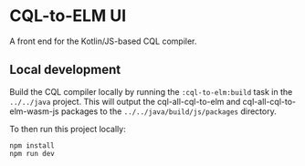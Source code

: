 # CQL-to-ELM UI

A front end for the Kotlin/JS-based CQL compiler.

## Local development

Build the CQL compiler locally by running the `:cql-to-elm:build` task in the `../../java` project.
This will output the cql-all-cql-to-elm and cql-all-cql-to-elm-wasm-js packages to the
`../../java/build/js/packages` directory.

To then run this project locally:

    npm install
    npm run dev

